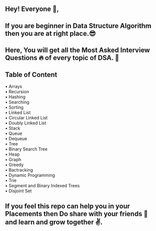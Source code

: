 
## Hey! Everyone 👋,

## If you are beginner in Data Structure Algorithm then you are at right place.😎 


## Here, You will get all the Most Asked Interview Questions 🔥 of every topic of DSA. 🙌

## Table of Content

•	Arrays\
•	Recursion\
•	Hashing\
•	Searching\
•	Sorting\
•	Linked List\
•	Circular Linked List\
•	Doubly Linked List\
•	Stack\
•	Queue\
•	Dequeue\
•	Tree\
•	Binary Search Tree\
•	Heap\
•	Graph\
•	Greedy\
•	Bactracking\
•	Dynamic Programming\
•	Trie\
•	Segment and Binary Indexed Trees\
•	Disjoint Set



## If you feel this repo can help you in your Placements then Do share with your friends 🤝 and learn and grow together ✌️.


